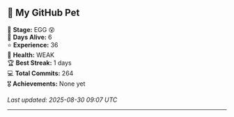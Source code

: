 ## 🐾 My GitHub Pet

🥚 **Stage:** EGG 😵  
📅 **Days Alive:** 6  
⭐ **Experience:** 36  
💓 **Health:** WEAK  
🏆 **Best Streak:** 1 days  
💻 **Total Commits:** 264  
🎖️ **Achievements:** None yet  

*Last updated: 2025-08-30 09:07 UTC*

---
